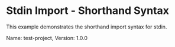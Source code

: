 # Stdin Import - Shorthand Syntax

This example demonstrates the shorthand import syntax for stdin.

Name: test-project, Version: 1.0.0